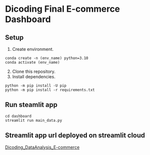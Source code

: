 # Dicoding Final E-commerce Dashboard

## Setup 
1. Create environment.
```
conda create -n (env_name) python=3.10
conda activate (env_name)
```

2. Clone this repository.
3. Install dependencies. 
```
python -m pip install -U pip
python -m pip install -r requirements.txt
```

## Run steamlit app
```
cd dashboard
streamlit run main_data.py
```

## Streamlit app url deployed on streamlit cloud
[Dicoding_DataAnalysis_E-commerce](https://data-analysis-with-python-dicoding.streamlit.app/)
